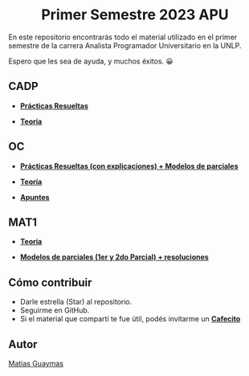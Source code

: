 <h1 align="center"> Primer Semestre 2023 APU </h1>

En este repositorio encontrarás todo el material utilizado en el primer semestre de la carrera Analista Programador Universitario en la UNLP.

Espero que les sea de ayuda, y muchos éxitos. 😀

## CADP

* [**Prácticas Resueltas**](https://github.com/MatiasGuaymas/CADP-Practicas)

* [**Teoría**](https://github.com/MatiasGuaymas/1er-Semestre/tree/main/CADP/Teoria)

## OC

* [**Prácticas Resueltas (con explicaciones) + Modelos de parciales**](https://github.com/MatiasGuaymas/OC-Practicas)

* [**Teoría**](https://github.com/MatiasGuaymas/1er-Semestre/tree/main/OC/Teoria)

* [**Apuntes**](https://github.com/MatiasGuaymas/1er-Semestre/tree/main/OC/Apuntes)

## MAT1

* [**Teoría**](https://github.com/MatiasGuaymas/1er-Semestre/tree/main/MAT1/Teoria)

* [**Modelos de parciales (1er y 2do Parcial) + resoluciones**](https://github.com/MatiasGuaymas/1er-Semestre/tree/main/MAT1/Parciales)

## Cómo contribuir
* Darle estrella (Star) al repositorio.
* Seguirme en GitHub.
* Si el material que compartí te fue útil, podés invitarme un **[Cafecito](https://cafecito.app/matiasguaymas)**

## Autor

[Matias Guaymas](https://www.linkedin.com/in/matiasguaymas/)
